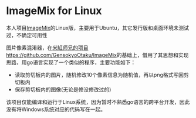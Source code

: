 # ImageMix for Linux

本人项目[ImageMix](https://github.com/Leaf-Oct/ImageMix)的Linux版，主要用于Ubuntu，其它发行版和桌面环境未测试过，不确定可用性

图片像素混淆器，在[米缸师兄的项目https://github.com/GensokyoOtaku/ImageMix](https://github.com/GensokyoOtaku/ImageMix)的基础上，借用了其思想和实现思路，用go语言实现了一个类似的程序，主要功能如下：

- 读取剪切板内的图片，随机修改10个像素信息为随机值，再以png格式写回剪切板内
- 保存剪切板内的图像(无论是修没修改过的)

该项目仅能编译和运行于Linux系统，因为暂时不熟悉go语言的跨平台开发，因此没有将Windows系统对应的代码写在一起。